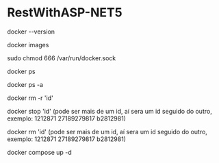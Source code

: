 # RestWithASP-NET5

docker --version

docker images

sudo chmod 666 /var/run/docker.sock

docker ps

docker ps -a

docker rm -r 'id'

docker stop 'id' (pode ser mais de um id, aí sera um id seguido do outro, exemplo: 1212871 27189279817 b2812981)

docker rm 'id' (pode ser mais de um id, aí sera um id seguido do outro, exemplo: 1212871 27189279817 b2812981)

docker compose up -d
